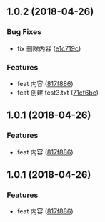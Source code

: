 <a name="1.0.2"></a>
## 1.0.2 (2018-04-26)


### Bug Fixes

* fix 删除内容 ([e1c719c](https://github.com/Jesonhu/git-study-demo/commit/e1c719c))


### Features

* feat 内容 ([817f886](https://github.com/Jesonhu/git-study-demo/commit/817f886))
* feat 创建 test3.txt ([71cf6bc](https://github.com/Jesonhu/git-study-demo/commit/71cf6bc))



<a name="1.0.1"></a>
## 1.0.1 (2018-04-26)


### Features

* feat 内容 ([817f886](https://github.com/Jesonhu/git-study-demo/commit/817f886))



<a name="1.0.1"></a>
## 1.0.1 (2018-04-26)


### Features

* feat 内容 ([817f886](https://github.com/Jesonhu/git-study-demo/commit/817f886))



